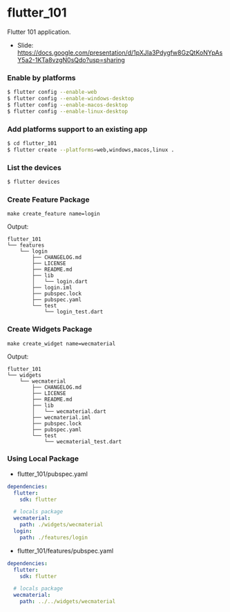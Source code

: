 # flutter_101

Flutter 101 application.

- Slide: https://docs.google.com/presentation/d/1pXJIa3Pdygfw8GzQtKoNYpAsY5a2-1KTa8vzgN0sQdo?usp=sharing

### Enable by platforms

```bash
$ flutter config --enable-web
$ flutter config --enable-windows-desktop
$ flutter config --enable-macos-desktop
$ flutter config --enable-linux-desktop
```

### Add platforms support to an existing app

```bash
$ cd flutter_101
$ flutter create --platforms=web,windows,macos,linux .
```

### List the devices

```bash
$ flutter devices
```

### Create Feature Package

```
make create_feature name=login
```

Output:

```
flutter_101
└── features
    └── login
        ├── CHANGELOG.md
        ├── LICENSE
        ├── README.md
        ├── lib
        │   └── login.dart
        ├── login.iml
        ├── pubspec.lock
        ├── pubspec.yaml
        └── test
            └── login_test.dart
```

### Create Widgets Package

```
make create_widget name=wecmaterial
```

Output:

```
flutter_101
└── widgets
    └── wecmaterial
        ├── CHANGELOG.md
        ├── LICENSE
        ├── README.md
        ├── lib
        │   └── wecmaterial.dart
        ├── wecmaterial.iml
        ├── pubspec.lock
        ├── pubspec.yaml
        └── test
            └── wecmaterial_test.dart
```

### Using Local Package

- flutter_101/pubspec.yaml

```yml
dependencies:
  flutter:
    sdk: flutter

  # locals package
  wecmaterial:
    path: ./widgets/wecmaterial
  login:
    path: ./features/login
```

- flutter_101/features/pubspec.yaml

```yml
dependencies:
  flutter:
    sdk: flutter

  # locals package
  wecmaterial:
    path: ../../widgets/wecmaterial
```
